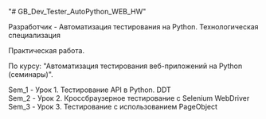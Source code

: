 "# GB_Dev_Tester_AutoPython_WEB_HW" 

Разработчик - Автоматизация тестирования на Python. Технологическая специализация

Практическая работа.

По курсу: "Автоматизация тестирования веб-приложений на Python (семинары)".

Sem_1 - Урок 1. Тестирование API в Python. DDT  
Sem_2 - Урок 2. Кроссбраузерное тестирование с Selenium WebDriver  
Sem_3 - Урок 3. Тестирование с использованием PageObject
